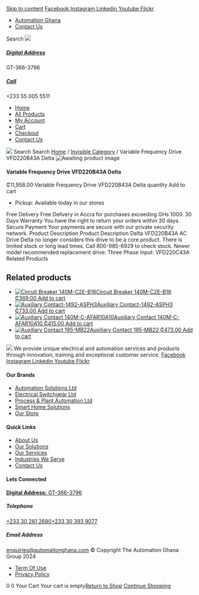 [Skip to content](https://store.automationghana.com/product/variable-frequency-drive-vfd220b43a-delta/#content)
[ Facebook ](https://www.facebook.com/automationgh/) [ Instagram ](https://www.instagram.com/automationgh/) [ Linkedin ](https://www.linkedin.com/company/the-automation-ghana-limited/) [ Youtube ](https://www.youtube.com/channel/UCurrRDUSm5oIW39VXjn1u0w) [ Flickr ](https://www.flickr.com/photos/181794037@N07/)
  * [ Automation Ghana ](https://automationghana.com)
  * [ Contact Us ](https://store.automationghana.com/contact/)


Search
[ ![](https://store.automationghana.com/wp-content/uploads/2024/04/Website-TAGG-Logo-BLUE.png) ](https://store.automationghana.com/)
[ ](https://maps.app.goo.gl/m4xeaagWCNbLk4jM6)
#####  [ Digital Address ](https://maps.app.goo.gl/m4xeaagWCNbLk4jM6)
GT-366-3796 
[ ](tel:+233550055511)
#####  [ Call ](tel:+233550055511)
+233 55 005 5511 
  * [Home](https://store.automationghana.com/)
  * [All Products](https://store.automationghana.com/shop/)
  * [My Account](https://store.automationghana.com/my-account/)
  * [Cart](https://store.automationghana.com/cart/)
  * [Checkout](https://store.automationghana.com/checkout/)
  * [Contact Us](https://store.automationghana.com/contact/)


[![](https://store.automationghana.com/wp-content/uploads/2024/04/AutomationGhana_logo_white.png)](https://store.automationghana.com)
Search
Search
[Home](https://store.automationghana.com) / [Invisible Category](https://store.automationghana.com/product-category/invisible-category/) / Variable Frequency Drive VFD220B43A Delta
![Awaiting product image](https://store.automationghana.com/wp-content/uploads/woocommerce-placeholder-600x600.png)
####  Variable Frequency Drive VFD220B43A Delta 
₵11,958.00
Variable Frequency Drive VFD220B43A Delta quantity
Add to cart
  * Pickup: Available today in our stores


Free Delivery 
Free Delivery in Accra for purchases exceeding GHs 1000. 
30 Days Warranty 
You have the right to return your orders within 30 days. 
Secure Payment 
Your payments are secure with our private security network. 
Product Description
Product Description
Delta VFD220B43A AC Drive Delta no longer considers this drive to be a core product. There is limited stock or long lead times. Call 800-985-6929 to check stock. Newer model recommended replacement drive: Three Phase Input: VFD220C43A
Related Products 
## Related products
  * [![Circuit Breaker 140M-C2E-B16](https://store.automationghana.com/wp-content/uploads/2020/12/140M-C2E-B16.jpg)Circuit Breaker 140M-C2E-B16 ₵369.00 ](https://store.automationghana.com/product/circuit-breaker-140m-c2e-b16/)
[Add to cart](https://store.automationghana.com/product/variable-frequency-drive-vfd220b43a-delta/?add-to-cart=2981)
  * [![Auxiliary Contact-1492-ASPH3](https://store.automationghana.com/wp-content/uploads/2020/12/1492-ASPH3-300x300.jpg)Auxiliary Contact-1492-ASPH3 ₵733.00 ](https://store.automationghana.com/product/auxiliary-contact-1492-asph3/)
[Add to cart](https://store.automationghana.com/product/variable-frequency-drive-vfd220b43a-delta/?add-to-cart=2967)
  * [![Auxiliary Contact 140M-C-AFAR10A10](https://store.automationghana.com/wp-content/uploads/2020/12/140M-C-AFAR10A10-300x298.jpg)Auxiliary Contact 140M-C-AFAR10A10 ₵415.00 ](https://store.automationghana.com/product/auxiliary-contact-140m-c-afar10a10/)
[Add to cart](https://store.automationghana.com/product/variable-frequency-drive-vfd220b43a-delta/?add-to-cart=2965)
  * [![Auxiliary Contact 195-MB22](https://store.automationghana.com/wp-content/uploads/2020/11/A-B-300x300.jpg)Auxiliary Contact 195-MB22 ₵473.00 ](https://store.automationghana.com/product/auxiliary-contact-195-mb22/)
[Add to cart](https://store.automationghana.com/product/variable-frequency-drive-vfd220b43a-delta/?add-to-cart=2948)


![](https://store.automationghana.com/wp-content/uploads/2024/04/AutomationGhana_logo_white.png)
We provide unique electrical and automation services and products through innovation, training and exceptional customer service.
[ Facebook ](https://www.facebook.com/automationgh/) [ Instagram ](https://www.instagram.com/automationgh/) [ Linkedin ](https://www.linkedin.com/company/the-automation-ghana-limited/) [ Youtube ](https://www.youtube.com/channel/UCurrRDUSm5oIW39VXjn1u0w) [ Flickr ](https://www.flickr.com/photos/181794037@N07/)
#### Our Brands
  * [ Automation Solutions Ltd ](https://store.automationghana.com/product/variable-frequency-drive-vfd220b43a-delta/)
  * [ Electrical Switchgear Ltd ](https://store.automationghana.com/product/variable-frequency-drive-vfd220b43a-delta/)
  * [ Process & Plant Automation Ltd ](https://store.automationghana.com/product/variable-frequency-drive-vfd220b43a-delta/)
  * [ Smart Home Solutions ](https://store.automationghana.com/product/variable-frequency-drive-vfd220b43a-delta/)
  * [ Our Store ](https://store.automationghana.com/product/variable-frequency-drive-vfd220b43a-delta/)


#### Quick Links
  * [ About Us ](https://store.automationghana.com/product/variable-frequency-drive-vfd220b43a-delta/)
  * [ Our Solutions ](https://store.automationghana.com/product/variable-frequency-drive-vfd220b43a-delta/)
  * [ Our Services ](https://store.automationghana.com/product/variable-frequency-drive-vfd220b43a-delta/)
  * [ Industries We Serve ](https://store.automationghana.com/product/variable-frequency-drive-vfd220b43a-delta/)
  * [ Contact Us ](https://store.automationghana.com/product/variable-frequency-drive-vfd220b43a-delta/)


#### Lets Connected
[**Digital Address:** GT-366-3796](https://maps.app.goo.gl/m4xeaagWCNbLk4jM6)
#####  Telephone 
[ +233 30 281 2680](tel:+233302812680)[+233 30 393 9077](https://store.automationghana.com/product/variable-frequency-drive-vfd220b43a-delta/+233303939077)
#####  Email Address 
enquiries@automationghana.com 
© Copyright The Automation Ghana Group 2024
  * [ Term Of Use ](https://store.automationghana.com/product/variable-frequency-drive-vfd220b43a-delta/)
  * [ Privacy Policy ](https://store.automationghana.com/product/variable-frequency-drive-vfd220b43a-delta/)


0
0
Your Cart
Your cart is empty[Return to Shop](https://store.automationghana.com/shop/)
[Continue Shopping](https://store.automationghana.com/product/variable-frequency-drive-vfd220b43a-delta/)
